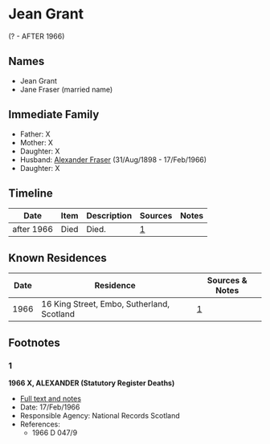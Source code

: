 ﻿---
layout: person
subject_key: i81075921
permalink: /people/i81075921
---

# Jean Grant
(? - AFTER 1966)

## Names

* Jean Grant
* Jane Fraser (married name)

## Immediate Family

* Father: X
* Mother: X
* Daughter: X
* Husband: [Alexander Fraser](./@91293396@-alexander-fraser-b1898-8-31-d1966-2-17.md) (31/Aug/1898 - 17/Feb/1966)
* Daughter: X

## Timeline

Date | Item | Description | Sources | Notes
---|---|---|---|---
after 1966 | Died | Died. | [1](#1) | 

## Known Residences

Date | Residence | Sources & Notes
---|---|---
1966 | 16 King Street, Embo, Sutherland, Scotland | [1](#1)

## Footnotes

### 1

**1966 X, ALEXANDER (Statutory Register Deaths)**

* [Full text and notes](../sources/@37836240@-1966-fraser,-alexander-statutory-register-deaths-.md)
* Date: 17/Feb/1966
* Responsible Agency: National Records Scotland
* References: 
  * 1966 D 047/9

